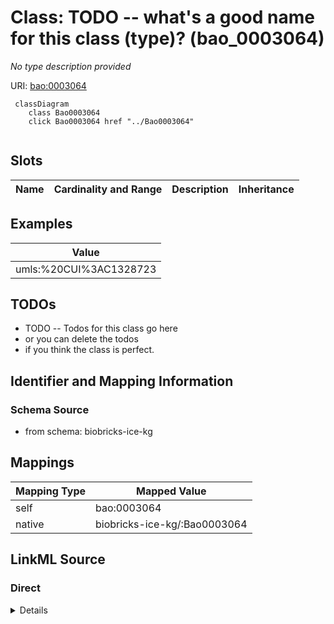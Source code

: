 

# Class: TODO -- what's a good name for this class (type)? (bao_0003064)


_No type description provided_





URI: [bao:0003064](http://www.bioassayontology.org/bao#BAO_0003064)






```mermaid
 classDiagram
    class Bao0003064
    click Bao0003064 href "../Bao0003064"
      
```




<!-- no inheritance hierarchy -->


## Slots

| Name | Cardinality and Range | Description | Inheritance |
| ---  | --- | --- | --- |










## Examples

| Value |
| --- |
| umls:%20CUI%3AC1328723 |

## TODOs

* TODO -- Todos for this class go here
* or you can delete the todos
* if you think the class is perfect.

## Identifier and Mapping Information







### Schema Source


* from schema: biobricks-ice-kg




## Mappings

| Mapping Type | Mapped Value |
| ---  | ---  |
| self | bao:0003064 |
| native | biobricks-ice-kg/:Bao0003064 |







## LinkML Source

<!-- TODO: investigate https://stackoverflow.com/questions/37606292/how-to-create-tabbed-code-blocks-in-mkdocs-or-sphinx -->

### Direct

<details>
```yaml
name: bao_0003064
description: No type description provided
title: TODO -- what's a good name for this class (type)?
todos:
- TODO -- Todos for this class go here
- or you can delete the todos
- if you think the class is perfect.
notes:
- Class with 59 occurences.
examples:
- value: umls:%20CUI%3AC1328723
from_schema: biobricks-ice-kg
rank: 1000
class_uri: bao:0003064

```
</details>

### Induced

<details>
```yaml
name: bao_0003064
description: No type description provided
title: TODO -- what's a good name for this class (type)?
todos:
- TODO -- Todos for this class go here
- or you can delete the todos
- if you think the class is perfect.
notes:
- Class with 59 occurences.
examples:
- value: umls:%20CUI%3AC1328723
from_schema: biobricks-ice-kg
rank: 1000
class_uri: bao:0003064

```
</details>